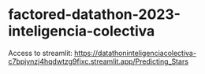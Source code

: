 # factored-datathon-2023-inteligencia-colectiva


Access to streamlit: https://datathoninteligenciacolectiva-c7bpjvnzj4hqdwtzg9fjxc.streamlit.app/Predicting_Stars
